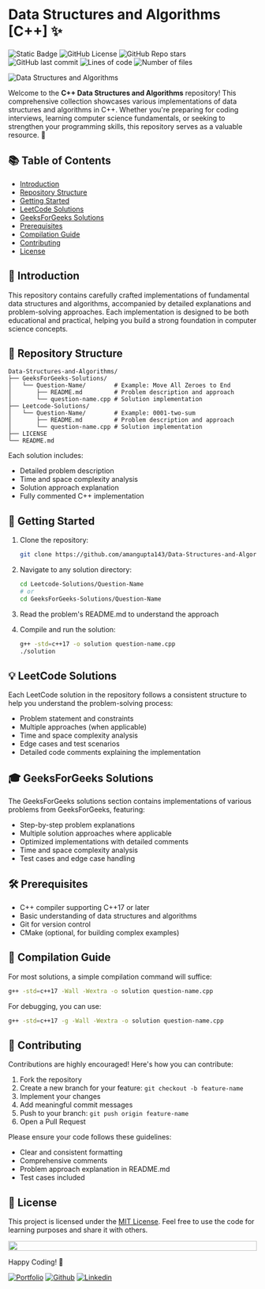 # Data Structures and Algorithms [C++] ✨

<!-- shields Badges -->
![Static Badge](https://img.shields.io/badge/Maintained-32012F)
![GitHub License](https://img.shields.io/github/license/amangupta143/Data-Structures-and-Algorithms?style=flat&labelColor=524C42&color=524C42)
![GitHub Repo stars](https://img.shields.io/github/stars/amangupta143/Data-Structures-and-Algorithms?style=flat&labelColor=E2DFD0&color=E2DFD0)
![GitHub last commit](https://img.shields.io/github/last-commit/amangupta143/Data-Structures-and-Algorithms?labelColor=F97300&color=F97300)
![Lines of code](https://tokei.rs/b1/github/amangupta143/Data-Structures-and-Algorithms?category=code&labelColor=F97300&color=7D53DE)
![Number of files](https://tokei.rs/b1/github/amangupta143/Data-Structures-and-Algorithms?category=files&labelColor=F97300&color=60993E)

<!-- Banner image -->
![Data Structures and Algorithms](https://github.com/amangupta143/Data-Structures-and-Algorithms/assets/109453339/05553745-da21-4e5e-b86d-b31a77bcfdba)

Welcome to the **C++ Data Structures and Algorithms** repository! This comprehensive collection showcases various implementations of data structures and algorithms in C++. Whether you're preparing for coding interviews, learning computer science fundamentals, or seeking to strengthen your programming skills, this repository serves as a valuable resource. 🚀

## 📚 Table of Contents

- [Introduction](#-introduction)
- [Repository Structure](#-repository-structure)
- [Getting Started](#-getting-started)
- [LeetCode Solutions](#-leetcode-solutions)
- [GeeksForGeeks Solutions](#-geeksforgeeks-solutions)
- [Prerequisites](#-prerequisites)
- [Compilation Guide](#-compilation-guide)
- [Contributing](#-contributing)
- [License](#-license)

## 🎯 Introduction

This repository contains carefully crafted implementations of fundamental data structures and algorithms, accompanied by detailed explanations and problem-solving approaches. Each implementation is designed to be both educational and practical, helping you build a strong foundation in computer science concepts.

## 📂 Repository Structure

```
Data-Structures-and-Algorithms/
├── GeeksForGeeks-Solutions/
│   └── Question-Name/        # Example: Move All Zeroes to End
│       ├── README.md         # Problem description and approach
│       └── question-name.cpp # Solution implementation
├── Leetcode-Solutions/
│   └── Question-Name/        # Example: 0001-two-sum
│       ├── README.md         # Problem description and approach
│       └── question-name.cpp # Solution implementation
├── LICENSE
└── README.md
```

Each solution includes:
- Detailed problem description
- Time and space complexity analysis
- Solution approach explanation
- Fully commented C++ implementation

## 🚀 Getting Started

1. Clone the repository:
   ```bash
   git clone https://github.com/amangupta143/Data-Structures-and-Algorithms.git
   ```

2. Navigate to any solution directory:
   ```bash
   cd Leetcode-Solutions/Question-Name
   # or
   cd GeeksForGeeks-Solutions/Question-Name
   ```

3. Read the problem's README.md to understand the approach

4. Compile and run the solution:
   ```bash
   g++ -std=c++17 -o solution question-name.cpp
   ./solution
   ```

## 💡 LeetCode Solutions

Each LeetCode solution in the repository follows a consistent structure to help you understand the problem-solving process:

- Problem statement and constraints
- Multiple approaches (when applicable)
- Time and space complexity analysis
- Edge cases and test scenarios
- Detailed code comments explaining the implementation

## 🎓 GeeksForGeeks Solutions

The GeeksForGeeks solutions section contains implementations of various problems from GeeksForGeeks, featuring:

- Step-by-step problem explanations
- Multiple solution approaches where applicable
- Optimized implementations with detailed comments
- Time and space complexity analysis
- Test cases and edge case handling

## 🛠 Prerequisites

- C++ compiler supporting C++17 or later
- Basic understanding of data structures and algorithms
- Git for version control
- CMake (optional, for building complex examples)

## 📝 Compilation Guide

For most solutions, a simple compilation command will suffice:

```bash
g++ -std=c++17 -Wall -Wextra -o solution question-name.cpp
```

For debugging, you can use:
```bash
g++ -std=c++17 -g -Wall -Wextra -o solution question-name.cpp
```

## 🤝 Contributing

Contributions are highly encouraged! Here's how you can contribute:

1. Fork the repository
2. Create a new branch for your feature: `git checkout -b feature-name`
3. Implement your changes
4. Add meaningful commit messages
5. Push to your branch: `git push origin feature-name`
6. Open a Pull Request

Please ensure your code follows these guidelines:
- Clear and consistent formatting
- Comprehensive comments
- Problem approach explanation in README.md
- Test cases included

## 📄 License

This project is licensed under the [MIT License](LICENSE). Feel free to use the code for learning purposes and share it with others.

<!-- Animated Line -->
<img src="https://i.imgur.com/dBaSKWF.gif" height="20" width="100%">

Happy Coding! 🚀

<!-- Footer Links -->
[![Portfolio](https://img.shields.io/badge/-Portfolio-red?style=flat&logo=appveyor&logoColor=white)](https://github.com/amangupta143)
[![Github](https://img.shields.io/badge/-Github-000?style=flat&logo=Github&logoColor=white)](https://github.com/amangupta143)
[![Linkedin](https://img.shields.io/badge/-LinkedIn-blue?style=flat&logo=Linkedin&logoColor=white)](https://www.linkedin.com/in/amangupta143/)